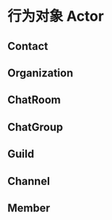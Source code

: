 # 行为对象 Actor

## Contact

## Organization

## ChatRoom

## ChatGroup

## Guild

## Channel

## Member
